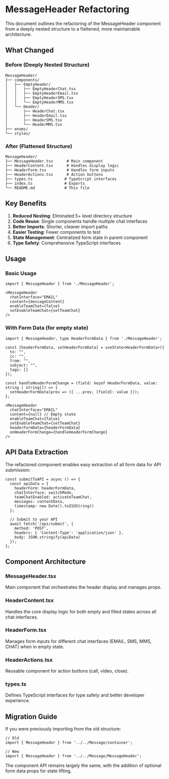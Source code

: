 # MessageHeader Refactoring

This document outlines the refactoring of the MessageHeader component from a deeply nested structure to a flattened, more maintainable architecture.

## What Changed

### Before (Deeply Nested Structure)
```
MessageHeader/
├── components/
│   ├── EmptyHeader/
│   │   ├── EmptyHeaderChat.tsx
│   │   ├── EmptyHeaderEmail.tsx
│   │   ├── EmptyHeaderSMS.tsx
│   │   └── EmptyHeaderMMS.tsx
│   └── Header/
│       ├── HeaderChat.tsx
│       ├── HeaderEmail.tsx
│       ├── HeaderSMS.tsx
│       └── HeaderMMS.tsx
├── enums/
└── styles/
```

### After (Flattened Structure)
```
MessageHeader/
├── MessageHeader.tsx      # Main component
├── HeaderContent.tsx      # Handles display logic
├── HeaderForm.tsx         # Handles form inputs
├── HeaderActions.tsx      # Action buttons
├── types.ts              # TypeScript interfaces
├── index.ts              # Exports
└── README.md             # This file
```

## Key Benefits

1. **Reduced Nesting**: Eliminated 5+ level directory structure
2. **Code Reuse**: Single components handle multiple chat interfaces
3. **Better Imports**: Shorter, cleaner import paths
4. **Easier Testing**: Fewer components to test
5. **State Management**: Centralized form state in parent component
6. **Type Safety**: Comprehensive TypeScript interfaces

## Usage

### Basic Usage
```tsx
import { MessageHeader } from './MessageHeader';

<MessageHeader
  chatInterface="EMAIL"
  content={messageContent}
  enableTeamChat={false}
  setEnableTeamChat={setTeamChat}
/>
```

### With Form Data (for empty state)
```tsx
import { MessageHeader, type HeaderFormData } from './MessageHeader';

const [headerFormData, setHeaderFormData] = useState<HeaderFormData>({
  to: "",
  cc: "",
  from: "",
  subject: "",
  tags: []
});

const handleHeaderFormChange = (field: keyof HeaderFormData, value: string | string[]) => {
  setHeaderFormData(prev => ({ ...prev, [field]: value }));
};

<MessageHeader
  chatInterface="EMAIL"
  content={null} // Empty state
  enableTeamChat={false}
  setEnableTeamChat={setTeamChat}
  headerFormData={headerFormData}
  onHeaderFormChange={handleHeaderFormChange}
/>
```

## API Data Extraction

The refactored component enables easy extraction of all form data for API submission:

```tsx
const submitToAPI = async () => {
  const apiData = {
    headerForm: headerFormData,
    chatInterface: switchMode,
    teamChatEnabled: activateTeamChat,
    messages: contentData,
    timestamp: new Date().toISOString()
  };
  
  // Submit to your API
  await fetch('/api/submit', {
    method: 'POST',
    headers: { 'Content-Type': 'application/json' },
    body: JSON.stringify(apiData)
  });
};
```

## Component Architecture

### MessageHeader.tsx
Main component that orchestrates the header display and manages props.

### HeaderContent.tsx
Handles the core display logic for both empty and filled states across all chat interfaces.

### HeaderForm.tsx
Manages form inputs for different chat interfaces (EMAIL, SMS, MMS, CHAT) when in empty state.

### HeaderActions.tsx
Reusable component for action buttons (call, video, close).

### types.ts
Defines TypeScript interfaces for type safety and better developer experience.

## Migration Guide

If you were previously importing from the old structure:

```tsx
// Old
import { MessageHeader } from '../../Message/container';

// New
import { MessageHeader } from '../../Message/MessageHeader';
```

The component API remains largely the same, with the addition of optional form data props for state lifting.
